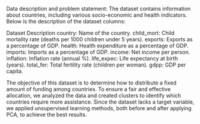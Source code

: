 Data description and problem statement:
The dataset contains information about countries, including various socio-economic and health indicators. Below is the description of the dataset columns:

Dataset Description country: Name of the country. child_mort: Child mortality rate (deaths per 1000 children under 5 years). exports: Exports as a percentage of GDP. health: Health expenditure as a percentage of GDP. imports: Imports as a percentage of GDP. income: Net income per person. inflation: Inflation rate (annual %). life_expec: Life expectancy at birth (years). total_fer: Total fertility rate (children per woman). gdpp: GDP per capita.

The objective of this dataset is to determine how to distribute a fixed amount of funding among countries. To ensure a fair and effective allocation, we analyzed the data and created clusters to identify which countries require more assistance. Since the dataset lacks a target variable, we applied unsupervised learning methods, both before and after applying PCA, to achieve the best results.
